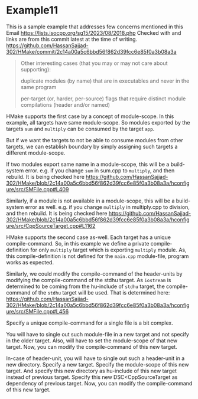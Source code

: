 # Example11

This is a sample example that addresses few concerns mentioned in this Email 
https://lists.isocpp.org/sg15/2023/08/2018.php
Checked with and links are from this commit latest at the time of writing.
https://github.com/HassanSajjad-302/HMake/commit/2c14a00a5c6bbd56f862d39fcc6e85f0a3b08a3a


> Other interesting cases (that you may or may not care about supporting):
>
> duplicate modules (by name) that are in executables and never in the
> same program
> 
> per-target (or, harder, per-source) flags that require distinct module
> compilations (header and/or named)

HMake supports the first case by a concept of module-scope. 
In this example, all targets have same module-scope.
So modules exported by the targets ```sum``` and ```multiply```
can be consumed by the target ```app```.

But if we want the targets to not be able to consume modules from
other targets, we can establish boundary by simply assigning
such targets a different module-scope.

If two modules export same name in a module-scope,
this will be a build-system error.
e.g. if you change ```sum``` in sum.cpp to ```multiply```, and then rebuild.
It is being checked here
https://github.com/HassanSajjad-302/HMake/blob/2c14a00a5c6bbd56f862d39fcc6e85f0a3b08a3a/hconfigure/src/SMFile.cpp#L409

Similarly, if a module is not available in a module-scope,
this will be a build-system error as well.
e.g. if you change ```multiply``` in multiply.cpp to division, and then rebuild.
It is being checked here
https://github.com/HassanSajjad-302/HMake/blob/2c14a00a5c6bbd56f862d39fcc6e85f0a3b08a3a/hconfigure/src/CppSourceTarget.cpp#L1162


HMake supports the second case as-well.
Each target has a unique compile-command.
So, in this example we define a private compile-definition for only ```multiply```
target which is exporting ```multiply``` module. 
As, this compile-definition is not defined for the ```main.cpp``` module-file,
program works as expected.


Similarly, we could modify the compile-command of the header-units by modifying the 
compile-command of the stdhu target.
As ```iostream``` is determined to be coming from the hu-include of ```stdhu``` target,
the compile-command of the ```stdhu``` target will be used.
That is determined here:
https://github.com/HassanSajjad-302/HMake/blob/2c14a00a5c6bbd56f862d39fcc6e85f0a3b08a3a/hconfigure/src/SMFile.cpp#L456

Specify a unique compile-command for a single file is a bit complex.

You will have to single out such module-file in a new target and not specify in the older target.
Also, will have to set the module-scope of that new target.
Now, you can modify the compile-command of this new target.

In-case of header-unit, you will have to single out such a header-unit in a new directory.
Specify a new target.
Specify the module-scope of this new target.
And specify this new directory as hu-include of this new target instead of previous target.
Specify this new DSC<CppSourceTarget as dependency of previous target.
Now, you can modify the compile-command of this new target.
